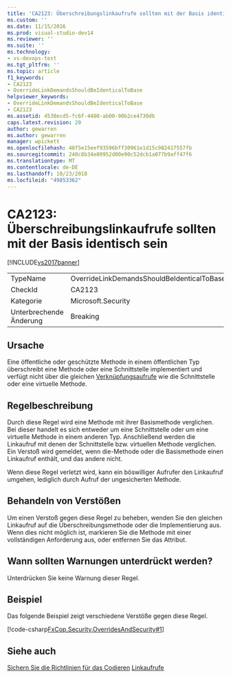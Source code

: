 ```yaml
---
title: 'CA2123: Überschreibungslinkaufrufe sollten mit der Basis identisch sein | Microsoft-Dokumentation'
ms.custom: ''
ms.date: 11/15/2016
ms.prod: visual-studio-dev14
ms.reviewer: ''
ms.suite: ''
ms.technology:
- vs-devops-test
ms.tgt_pltfrm: ''
ms.topic: article
f1_keywords:
- CA2123
- OverrideLinkDemandsShouldBeIdenticalToBase
helpviewer_keywords:
- OverrideLinkDemandsShouldBeIdenticalToBase
- CA2123
ms.assetid: 4538ecd5-fc6f-4480-ab00-90b2ce4730db
caps.latest.revision: 20
author: gewarren
ms.author: gewarren
manager: wpickett
ms.openlocfilehash: 48f5e15eef93596bff30961e1d15c982417557fb
ms.sourcegitcommit: 240c8b34e80952d00e90c52dcb1a077b9aff47f6
ms.translationtype: MT
ms.contentlocale: de-DE
ms.lasthandoff: 10/23/2018
ms.locfileid: "49853362"
---
```

# <a name="ca2123-override-link-demands-should-be-identical-to-base"></a>CA2123: Überschreibungslinkaufrufe sollten mit der Basis identisch sein
[!INCLUDE[vs2017banner](../includes/vs2017banner.md)]

|||
|-|-|
|TypeName|OverrideLinkDemandsShouldBeIdenticalToBase|
|CheckId|CA2123|
|Kategorie|Microsoft.Security|
|Unterbrechende Änderung|Breaking|

## <a name="cause"></a>Ursache
 Eine öffentliche oder geschützte Methode in einem öffentlichen Typ überschreibt eine Methode oder eine Schnittstelle implementiert und verfügt nicht über die gleichen [Verknüpfungsaufrufe](http://msdn.microsoft.com/library/a33fd5f9-2de9-4653-a4f0-d9df25082c4d) wie die Schnittstelle oder eine virtuelle Methode.

## <a name="rule-description"></a>Regelbeschreibung
 Durch diese Regel wird eine Methode mit ihrer Basismethode verglichen. Bei dieser handelt es sich entweder um eine Schnittstelle oder um eine virtuelle Methode in einem anderen Typ. Anschließend werden die Linkaufruf mit denen der Schnittstelle bzw. virtuellen Methode verglichen. Ein Verstoß wird gemeldet, wenn die-Methode oder die Basismethode einen Linkaufruf enthält, und das andere nicht.

 Wenn diese Regel verletzt wird, kann ein böswilliger Aufrufer den Linkaufruf umgehen, lediglich durch Aufruf der ungesicherten Methode.

## <a name="how-to-fix-violations"></a>Behandeln von Verstößen
 Um einen Verstoß gegen diese Regel zu beheben, wenden Sie den gleichen Linkaufruf auf die Überschreibungsmethode oder die Implementierung aus. Wenn dies nicht möglich ist, markieren Sie die Methode mit einer vollständigen Anforderung aus, oder entfernen Sie das Attribut.

## <a name="when-to-suppress-warnings"></a>Wann sollten Warnungen unterdrückt werden?
 Unterdrücken Sie keine Warnung dieser Regel.

## <a name="example"></a>Beispiel
 Das folgende Beispiel zeigt verschiedene Verstöße gegen diese Regel.

 [!code-csharp[FxCop.Security.OverridesAndSecurity#1](../snippets/csharp/VS_Snippets_CodeAnalysis/FxCop.Security.OverridesAndSecurity/cs/FxCop.Security.OverridesAndSecurity.cs#1)]

## <a name="see-also"></a>Siehe auch
 [Sichern Sie die Richtlinien für das Codieren](http://msdn.microsoft.com/library/4f882d94-262b-4494-b0a6-ba9ba1f5f177) [Linkaufrufe](http://msdn.microsoft.com/library/a33fd5f9-2de9-4653-a4f0-d9df25082c4d)



